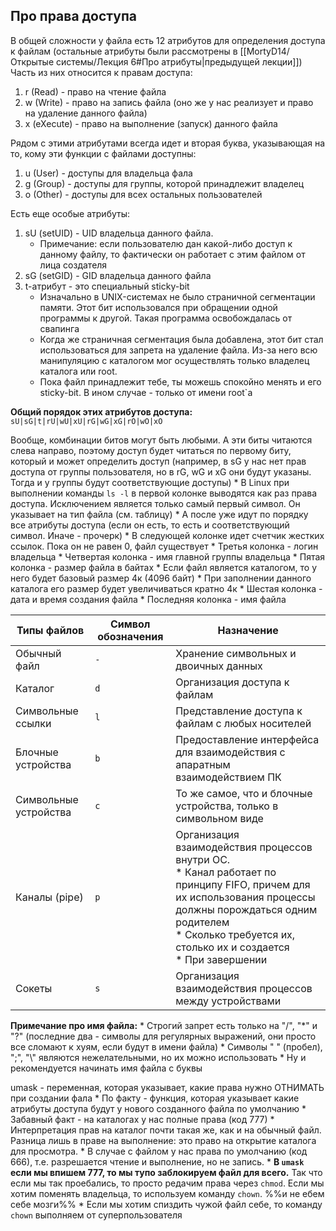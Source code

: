 ## Про права доступа
В общей сложности у файла есть 12 атрибутов для определения доступа к файлам (остальные атрибуты были рассмотрены в [[MortyD14/Открытые системы/Лекция 6#Про атрибуты|предыдущей лекции]])
Часть из них относится к правам доступа:
1. r (Read) - право на чтение файла
2. w (Write) - право на запись файла (оно же у нас реализует и право на удаление данного файла)
3. x (eXecute) - право на выполнение (запуск) данного файла

Рядом с этими атрибутами всегда идет и вторая буква, указывающая на то, кому эти функции с файлами доступны:
1. u (User) - доступы для владельца фала
2. g (Group) - доступы для группы, которой принадлежит владелец
3. o (Other) - доступы для всех остальных пользователей

Есть еще особые атрибуты:
1. sU (setUID) - UID владельца данного файла.
	* Примечание: если пользователю дан какой-либо доступ к данному файлу, то фактически он работает с этим файлом от лица создателя
2. sG (setGID) - GID владельца данного файла
3. t-атрибут - это специальный sticky-bit
	* Изначально в UNIX-системах не было страничной сегментации памяти. Этот бит использовался при обращении одной программы к другой. Такая программа освобождалась от свапинга
	* Когда же страничная сегментация была добавлена, этот бит стал использоваться для запрета на удаление файла. Из-за него всю манипуляцию с каталогом мог осуществлять только владелец каталога или root.
	* Пока файл принадлежит тебе, ты можешь спокойно менять и его sticky-bit. В ином случае - только от имени root`а

**Общий порядок этих атрибутов доступа:**
`sU|sG|t|rU|wU|xU|rG|wG|xG|rO|wO|xO`

Вообще, комбинации битов могут быть любыми. А эти биты читаются слева направо, поэтому доступ будет читаться по первому биту, который и может определить доступ (например, в sG у нас нет прав доступа от группы пользователя, но в rG, wG и xG они будут указаны. Тогда и у группы будут соответствующие доступы)
	* В Linux при выполнении команды `ls -l` в первой колонке выводятся как раз права доступа. Исключением является только самый первый символ. Он указывает на тип файла (см. таблицу)
	* А после уже идут по порядку все атрибуты доступа (если он есть, то есть и соответствующий символ. Иначе - прочерк)
	* В следующей колонке идет счетчик жестких ссылок. Пока он не равен 0, файл существует
	* Третья колонка - логин владельца
	* Четвертая колонка - имя главной группы владельца
	* Пятая колонка - размер файла в байтах
		* Если файл является каталогом, то у него будет базовый размер 4к (4096 байт)
		* При заполнении данного каталога его размер будет увеличиваться кратно 4к
	* Шестая колонка - дата и время создания файла
	* Последняя колонка - имя файла

| Типы файлов           | Символ обозначения | Назначение                                                                                                                                                                                                                          |
| --------------------- | ------------------ | ----------------------------------------------------------------------------------------------------------------------------------------------------------------------------------------------------------------------------------- |
| Обычный файл          | `-`                | Хранение символьных и двоичных данных                                                                                                                                                                                               |
| Каталог               | `d`                | Организация доступа к файлам                                                                                                                                                                                                        |
| Символьные ссылки     | `l`                | Представление доступа к файлам с любых носителей                                                                                                                                                                                    |
| Блочные устройства    | `b`                | Предоставление интерфейса для взаимодействия с апаратным взаимодействием ПК                                                                                                                                                         |
| Символьные устройства | `c`                | То же самое, что и блочные устройства, только в символьном виде                                                                                                                                                                     |
| Каналы (pipe)         | `p`                | Организация взаимодействия процессов внутри ОС.<br>* Канал работает по принципу FIFO, причем для их использования процессы должны порождаться одним родителем<br>* Сколько требуется их, столько их и создается<br>* При завершении |
| Сокеты                | `s`                | Организация взаимодействия процессов между устройствами                                                                                                                                                                             |

**Примечание про имя файла:**
	* Строгий запрет есть только на "/", "\*" и "?" (последние два - символы для регулярных выражений, они просто все сломают к хуям, если будут в имени файла)
	* Символы " " (пробел), ";", "\\" являются нежелательными, но их можно использовать
	* Ну и рекомендуется начинать имя файла с буквы

umask - переменная, которая указывает, какие права нужно ОТНИМАТЬ при создании фала
	* По факту - функция, которая указывает какие атрибуты доступа будут у нового созданного файла по умолчанию
	* Забавный факт - на каталогах у нас полные права (код 777)
		* Интерпретация прав на каталог почти такая же, как и на обычный файл. Разница лишь в праве на выполнение: это право на открытие каталога для просмотра.
		* В случае с файлом у нас права по умолчанию (код 666), т.е. разрешается чтение и выполнение, но не запись.
	* **В `umask` если мы впишем 777, то мы тупо заблокируем файл для всего.** Так что если мы так проебались, то просто редачим права через `chmod`. Если мы хотим поменять владельца, то используем команду `chown`. %%и не ебем себе мозги%%
	* Если мы хотим спиздить чужой файл себе, то команду `chown` выполняем от суперпользователя
